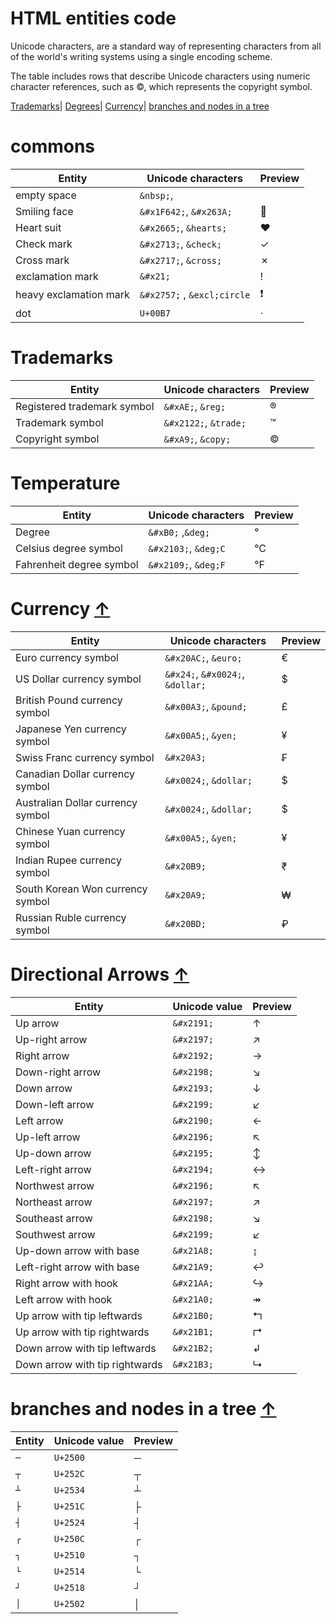 <h1>HTML entities code</h1>

Unicode characters, are a standard way of representing characters from all of the world's writing systems using a single encoding scheme.

The table includes rows that describe Unicode characters using numeric character references, such as &#xA9;, which represents the copyright symbol.

[Trademarks](#trademarks)| [Degrees](#degrees)| [Currency](#currency-↑)| [branches and nodes in a tree](#branches-and-nodes-in-a-tree-↑)

# commons
| Entity                 | Unicode characters          | Preview |
| ---------------------- | --------------------------- | ------- |
| empty space            | `&nbsp;`,                   |         |
| Smiling face           | `&#x1F642;`, `&#x263A;`     | 🙂       |
| Heart suit             | `&#x2665;`, `&hearts;`      | ♥       |
| Check mark             | `&#x2713;`, `&check;`       | ✓       |
| Cross mark             | `&#x2717;`, `&cross;`       | ✗       |
| exclamation mark       | `&#x21;`                    | !       |
| heavy exclamation mark | `&#x2757;` , `&excl;circle` | ❗       |
| dot                    | `U+00B7`                    | ·       |

# Trademarks 
| Entity                      | Unicode characters    | Preview |
| --------------------------- | --------------------- | ------- |
| Registered trademark symbol | `&#xAE;`, `&reg;`     | ®       |
| Trademark symbol            | `&#x2122;`, `&trade;` | ™       |
| Copyright symbol            | `&#xA9;`, `&copy;`    | ©       |

# Temperature 
| Entity                   | Unicode characters   | Preview |
| ------------------------ | -------------------- | ------- |
| Degree                   | `&#xB0;` ,`&deg;`    | °       |
| Celsius degree symbol    | `&#x2103;`, `&deg;C` | °C      |
| Fahrenheit degree symbol | `&#x2109;`, `&deg;F` | °F      |

# Currency <a href="#top" class="right">↑</a>
| Entity                            | Unicode characters               | Preview |
| --------------------------------- | -------------------------------- | ------- |
| Euro currency symbol              | `&#x20AC;`, `&euro;`             | €       |
| US Dollar currency symbol         | `&#x24;`, `&#x0024;`, `&dollar;` | $       |
| British Pound currency symbol     | `&#x00A3;`, `&pound;`            | £       |
| Japanese Yen currency symbol      | `&#x00A5;`, `&yen;`              | ¥       |
| Swiss Franc currency symbol       | `&#x20A3;`                       | ₣       |
| Canadian Dollar currency symbol   | `&#x0024;`, `&dollar;`           | $       |
| Australian Dollar currency symbol | `&#x0024;`, `&dollar;`           | $       |
| Chinese Yuan currency symbol      | `&#x00A5;`, `&yen;`              | ¥       |
| Indian Rupee currency symbol      | `&#x20B9;`                       | ₹       |
| South Korean Won currency symbol  | `&#x20A9;`                       | ₩       |
| Russian Ruble currency symbol     | `&#x20BD;`                       | ₽       |

# Directional Arrows <a href="#top" class="right">↑</a>
| Entity                         | Unicode value | Preview |
| ------------------------------ | ------------- | ------- |
| Up arrow                       | `&#x2191;`    | ↑       |
| Up-right arrow                 | `&#x2197;`    | ↗       |
| Right arrow                    | `&#x2192;`    | →       |
| Down-right arrow               | `&#x2198;`    | ↘       |
| Down arrow                     | `&#x2193;`    | ↓       |
| Down-left arrow                | `&#x2199;`    | ↙       |
| Left arrow                     | `&#x2190;`    | ←       |
| Up-left arrow                  | `&#x2196;`    | ↖       |
| Up-down arrow                  | `&#x2195;`    | ↕       |
| Left-right arrow               | `&#x2194;`    | ↔       |
| Northwest arrow                | `&#x2196;`    | ↖       |
| Northeast arrow                | `&#x2197;`    | ↗       |
| Southeast arrow                | `&#x2198;`    | ↘       |
| Southwest arrow                | `&#x2199;`    | ↙       |
| Up-down arrow with base        | `&#x21A8;`    | ↨       |
| Left-right arrow with base     | `&#x21A9;`    | ↩       |
| Right arrow with hook          | `&#x21AA;`    | ↪       |
| Left arrow with hook           | `&#x21A0;`    | ↠       |
| Up arrow with tip leftwards    | `&#x21B0;`    | ↰       |
| Up arrow with tip rightwards   | `&#x21B1;`    | ↱       |
| Down arrow with tip leftwards  | `&#x21B2;`    | ↲       |
| Down arrow with tip rightwards | `&#x21B3;`    | ↳       |

# branches and nodes in a tree <a href="#top" class="right">↑</a>
| Entity | Unicode value | Preview |
| ------ | ------------- | ------- |
| `─`    | `U+2500`      | ─       |
| `┬`    | `U+252C`      | ┬       |
| `┴`    | `U+2534`      | ┴       |
| `├`    | `U+251C`      | ├       |
| `┤`    | `U+2524`      | ┤       |
| `┌`    | `U+250C`      | ┌       |
| `┐`    | `U+2510`      | ┐       |
| `└`    | `U+2514`      | └       |
| `┘`    | `U+2518`      | ┘       |
| `│`    | `U+2502`      | │       |